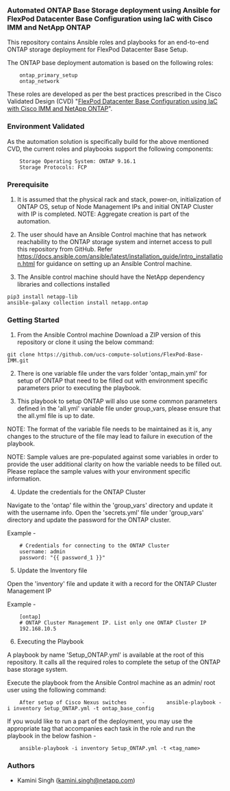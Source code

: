 ### Automated ONTAP Base Storage deployment using Ansible for FlexPod Datacenter Base Configuration using IaC with Cisco IMM and NetApp ONTAP

This repository contains Ansible roles and playbooks for an end-to-end ONTAP storage deployment for FlexPod Datacenter Base Setup.

The ONTAP base deployment automation is based on the following roles:

        ontap_primary_setup
        ontap_network

These roles are developed as per the best practices prescribed in the Cisco Validated Design (CVD) "[FlexPod Datacenter Base Configuration using IaC with Cisco IMM and NetApp ONTAP](https://www.cisco.com/c/en/us/td/docs/unified_computing/ucs/UCS_CVDs/flexpod_base_imm_m7_iac.html)".

### Environment Validated

As the automation solution is specifically build for the above mentioned CVD, the current roles and playbooks support the following components:

        Storage Operating System: ONTAP 9.16.1
        Storage Protocols: FCP

### Prerequisite

1. It is assumed that the physical rack and stack, power-on, initialization of ONTAP OS, setup of Node Management IPs and initial ONTAP Cluster with IP is completed.
NOTE: Aggregate creation is part of the automation.

2. The user should have an Ansible Control machine that has network reachability to the ONTAP storage system and internet access to pull this repository from GitHub.
Refer https://docs.ansible.com/ansible/latest/installation_guide/intro_installation.html for guidance on setting up an Ansible Control machine.

3. The Ansible control machine should have the NetApp dependency libraries and collections installed

```
pip3 install netapp-lib
ansible-galaxy collection install netapp.ontap
```

### Getting Started

1. From the Ansible Control machine Download a ZIP version of this repository or clone it using the below command:

```
git clone https://github.com/ucs-compute-solutions/FlexPod-Base-IMM.git
```

2. There is one variable file under the vars folder 'ontap_main.yml' for setup of ONTAP that need to be filled out with environment specific parameters prior to executing the playbook.

3. This playbook to setup ONTAP will also use some common parameters defined in the 'all.yml' variable file under group_vars, please ensure that the all.yml file is up to date.

NOTE: The format of the variable file needs to be maintained as it is, any changes to the structure of the file may lead to failure in execution of the playbook.

NOTE: Sample values are pre-populated against some variables in order to provide the user additional clarity on how the variable needs to be filled out. Please replace the sample values with your environment specific information.

4. Update the credentials for the ONTAP Cluster

Navigate to the 'ontap' file within the 'group_vars' directory and update it with the username info. Open the 'secrets.yml' file under 'group_vars' directory and update the password for the ONTAP cluster.

Example -

        # Credentials for connecting to the ONTAP Cluster
        username: admin
        password: "{{ password_1 }}"

5. Update the Inventory file

Open the 'inventory' file and update it with a record for the ONTAP Cluster Management IP

Example -

        [ontap]
        # ONTAP Cluster Management IP. List only one ONTAP Cluster IP
        192.168.10.5

6. Executing the Playbook

A playbook by name 'Setup_ONTAP.yml' is available at the root of this repository. It calls all the required roles to complete the setup of the ONTAP base storage system.

Execute the playbook from the Ansible Control machine as an admin/ root user using the following command:


        After setup of Cisco Nexus switches     -       ansible-playbook -i inventory Setup_ONTAP.yml -t ontap_base_config


If you would like to run a part of the deployment, you may use the appropriate tag that accompanies each task in the role and run the playbook in the below fashion -

        ansible-playbook -i inventory Setup_ONTAP.yml -t <tag_name>

### Authors

 * Kamini Singh (kamini.singh@netapp.com)
